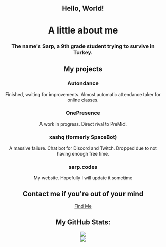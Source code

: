 ## <div align=center>Hello, World!</div>

# <div align=center>A little about me</div>

### <div align=center>The name's Sarp, a 9th grade student trying to survive in Turkey. </div>

## <div align=center>My projects</div>

### <div align=center>Autondance</div>

<div align=center>Finished, waiting for improvements. Almost automatic attendance taker for online classes.</div>

### <div align=center>OnePresence</div>

<div align=center>A work in progress. Direct rival to PreMid.</div>

### <div align=center>xashq (formerly SpaceBot)</div>

<div align=center>A massive failure. Chat bot for Discord and Twitch. Dropped due to not having enough free time.</div>

### <div align=center>sarp.codes</div>

<div align=center>My website. Hopefully I will update it sometime</div>

## <div align=center>Contact me if you're out of your mind</div>

<div align=center><a href="http://www.sarp.codes/sites/findMe/findMe.html">Find Me</a></div>

## <div align=center>My GitHub Stats:</div>

<div align=center><img src="https://github-readme-stats.vercel.app/api?username=ssarpv&show_icons=true&" /></div>
<div align=center><img src="https://github-readme-stats.vercel.app/api/top-langs/?username=ssarpv&layout=compact" /></div>
